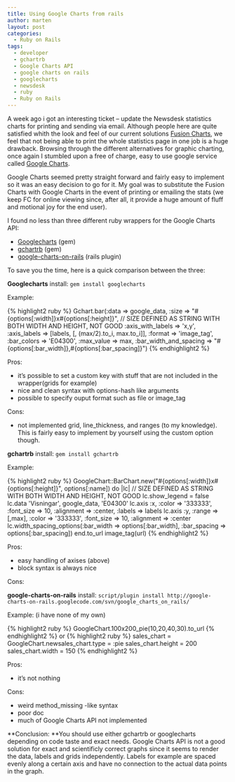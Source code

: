 ```yaml
---
title: Using Google Charts from rails
author: marten
layout: post
categories:
  - Ruby on Rails
tags:
  - developer
  - gchartrb
  - Google Charts API
  - google charts on rails
  - googlecharts
  - newsdesk
  - ruby
  - Ruby on Rails
---
```

A week ago i got an interesting ticket – update the Newsdesk statistics charts for printing and sending via email. Although people here are quite satisfied whith the look and feel of our current solutions <a href="http://www.fusioncharts.com/" target="_self">Fusion Charts</a>, we feel that not being able to print the whole statistics page in one job is a huge drawback. Browsing through the different alternatives for graphic charting, once again I stumbled upon a free of charge, easy to use google service called <a href="http://http://code.google.com/apis/chart/" target="_self">Google Charts</a>.

Google Charts seemed pretty straight forward and fairly easy to implement so it was an easy decision to go for it. My goal was to substitute the Fusion Charts with Google Charts in the event of printing or emailing the stats (we keep FC for online viewing since, after all, it provide a huge amount of fluff and motional joy for the end user).

I found no less than three different ruby wrappers for the Google Charts API:

*   [Googlecharts](http://googlecharts.rubyforge.org/) (gem)
*   [gchartrb](http://code.google.com/p/gchartrb/) (gem)
*   [google-charts-on-rails](http://code.google.com/p/google-charts-on-rails/) (rails plugin)

To save you the time, here is a quick comparison between the three:

**Googlecharts**
install: `gem install googlecharts`

Example:

{% highlight2 ruby %}
Gchart.bar(:data => google_data,
  :size => "#{options[:width]}x#{options[:height]}", // SIZE DEFINED AS STRING WITH BOTH WIDTH AND HEIGHT, NOT GOOD
  :axis_with_labels => 'x,y',
  :axis_labels => [labels, [, (max/2).to_i, max.to_i]],
  :format => 'image_tag',
  :bar_colors => 'E04300',
  :max_value => max,
  :bar_width_and_spacing => "#{options[:bar_width]},#{options[:bar_spacing]}")
{% endhighlight2 %}

Pros:
- it’s possible to set a custom key with stuff that are not included in the wrapper(grids for example)
- nice and clean syntax with options-hash like arguments
- possible to specify ouput format such as file or image_tag

Cons:
- not implemented grid, line_thickness, and ranges (to my knowledge). This is fairly easy to implement by yourself using the custom option though.

**gchartrb**
install: `gem install gchartrb`

Example:

{% highlight2 ruby %}
GoogleChart::BarChart.new("#{options[:width]}x#{options[:height]}", options[:name]) do |lc| // SIZE DEFINED AS STRING WITH BOTH WIDTH AND HEIGHT, NOT GOOD
  lc.show_legend = false
  lc.data 'Visningar', google_data, 'E04300'
  lc.axis :x, :color => '333333', :font_size => 10, :alignment => :center, :labels => labels
  lc.axis :y, :range => [,max], :color => '333333', :font_size => 10, :alignment => :center
  lc.width_spacing_options(:bar_width => options[:bar_width], :bar_spacing => options[:bar_spacing])
end.to_url
image_tag(url)
{% endhighlight2 %}


Pros:
- easy handling of axises (above)
- block syntax is always nice

Cons:

**google-charts-on-rails**
install: `script/plugin install http://google-charts-on-rails.googlecode.com/svn/google_charts_on_rails/ `

Example: (i have none of my own)

{% highlight2 ruby %}
GoogleChart.100x200_pie(10,20,40,30).to_url
{% endhighlight2 %}
or
{% highlight2 ruby %}
sales_chart = GoogleChart.newsales_chart.type = :pie
sales_chart.height = 200
sales_chart.width = 150
{% endhighlight2 %}

Pros:
- it’s not nothing

Cons:

- weird method_missing -like syntax
- poor doc
- much of Google Charts API not implemented

**Conclusion:
**You should use either gchartrb or googlecharts depending on code taste and exact needs.
Google Charts API is not a good solution for exact and scientificly correct graphs since it seems to render the data, labels and grids independently. Labels for example are spaced evenly along a certain axis and have no connection to the actual data points in the graph.